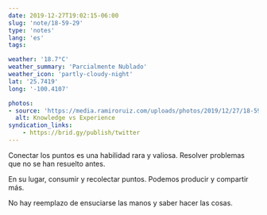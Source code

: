 ```yaml
---
date: 2019-12-27T19:02:15-06:00
slug: 'note/18-59-29'
type: 'notes'
lang: 'es'
tags:

weather: '18.7°C'
weather_summary: 'Parcialmente Nublado'
weather_icon: 'partly-cloudy-night'
lat: '25.7419'
long: '-100.4107'

photos:
- source: 'https://media.ramiroruiz.com/uploads/photos/2019/12/27/18-59-29/knowledge-vs-experience.txt'
  alt: Knowledge vs Experience
syndication_links:
    - https://brid.gy/publish/twitter
---
```

Conectar los puntos es una habilidad rara y valiosa. Resolver problemas que no se han resuelto antes. 

En su lugar, consumir y recolectar puntos. Podemos producir y compartir más.

No hay reemplazo de ensuciarse las manos y saber hacer las cosas.
